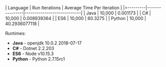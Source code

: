 | Language | Run Iterations | Average Time Per Iteration |
|=---------|----------------|----------------------------|
| Java     | 10,000         | 0.001173                   |
| C#       | 10,000         | 0.008939364                |
| ES6      | 10,000         | 60.3275                    |
| Python   | 10,000         | 40.2936077118              |

Runtimes:

* __Java__ - openjdk 10.0.2 2018-07-17
* __C#__ - Dotnet 2.2.203
* __ES6__ - Node v10.15.3
* __Python__ - Python 2.7.15rc1

